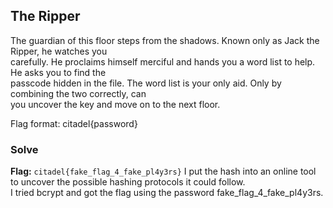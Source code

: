 ## The Ripper 
The guardian of this floor steps from the shadows. Known only as Jack the Ripper, he watches you  
carefully. He proclaims himself merciful and hands you a word list to help. He asks you to find the  
passcode hidden in the file. The word list is your only aid. Only by combining the two correctly, can  
you uncover the key and move on to the next floor.   


Flag format: citadel{password}  
### Solve  
**Flag:**  `citadel{fake_flag_4_fake_pl4y3rs}`
I put the hash into an online tool to uncover the possible hashing protocols it could follow.  
I tried bcrypt and got the flag using the password fake_flag_4_fake_pl4y3rs. 
